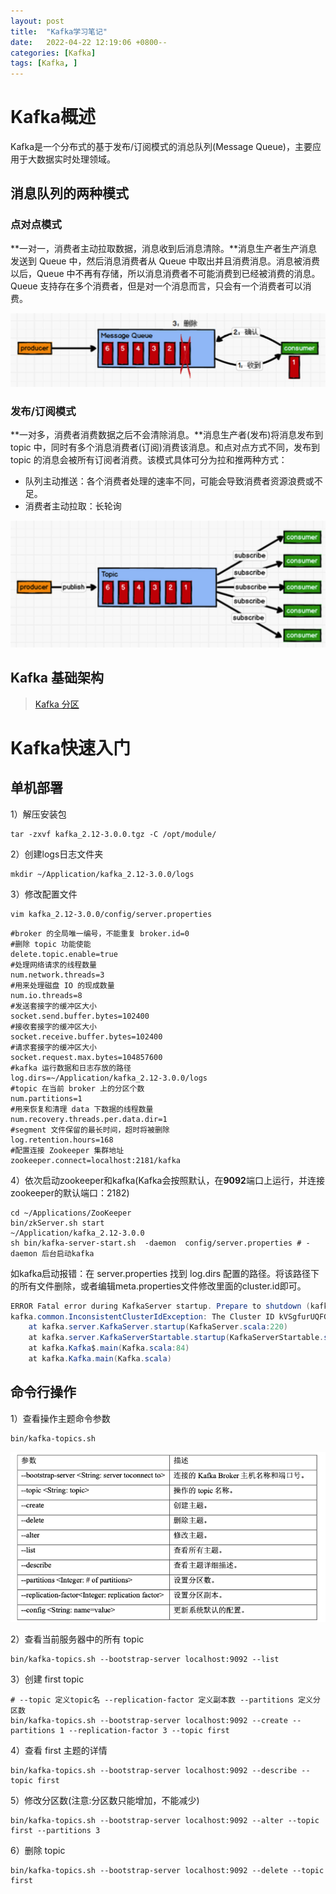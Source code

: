 ```yaml
---
layout: post
title:  "Kafka学习笔记"
date:   2022-04-22 12:19:06 +0800--
categories: [Kafka]
tags: [Kafka, ]  
---
```


# Kafka概述

Kafka是一个分布式的基于发布/订阅模式的消总队列(Message Queue)，主要应用于大数据实时处理领域。



## 消息队列的两种模式

### 点对点模式

**一对一，消费者主动拉取数据，消息收到后消息清除。**消息生产者生产消息发送到 Queue 中，然后消息消费者从 Queue 中取出并且消费消息。消息被消费以后，Queue 中不再有存储，所以消息消费者不可能消费到已经被消费的消息。 Queue 支持存在多个消费者，但是对一个消息而言，只会有一个消费者可以消费。

![image-20220425222529896](/assets/imgs/image-20220425222529896.png)

### 发布/订阅模式

**一对多，消费者消费数据之后不会清除消息。**消息生产者(发布)将消息发布到 topic 中，同时有多个消息消费者(订阅)消费该消息。和点对点方式不同，发布到 topic 的消息会被所有订阅者消费。该模式具体可分为拉和推两种方式：

- 队列主动推送：各个消费者处理的速率不同，可能会导致消费者资源浪费或不足。
- 消费者主动拉取：长轮询

![image-20220425222547643](/assets/imgs/image-20220425222547643.png)

## Kafka 基础架构

> [Kafka 分区](http://www.silince.cn/2021/08/26/Kafka-%E5%88%86%E5%8C%BA/)



# Kafka快速入门

## 单机部署

1）解压安装包

```shell
tar -zxvf kafka_2.12-3.0.0.tgz -C /opt/module/
```

2）创建logs日志文件夹

```shell
mkdir ~/Application/kafka_2.12-3.0.0/logs
```

3）修改配置文件

```shell
vim kafka_2.12-3.0.0/config/server.properties
```

```shell
#broker 的全局唯一编号，不能重复 broker.id=0
#删除 topic 功能使能
delete.topic.enable=true
#处理网络请求的线程数量 
num.network.threads=3
#用来处理磁盘 IO 的现成数量 
num.io.threads=8 
#发送套接字的缓冲区大小 
socket.send.buffer.bytes=102400 
#接收套接字的缓冲区大小 
socket.receive.buffer.bytes=102400 
#请求套接字的缓冲区大小 
socket.request.max.bytes=104857600 
#kafka 运行数据和日志存放的路径 
log.dirs=~/Application/kafka_2.12-3.0.0/logs
#topic 在当前 broker 上的分区个数 
num.partitions=1
#用来恢复和清理 data 下数据的线程数量 
num.recovery.threads.per.data.dir=1 
#segment 文件保留的最长时间，超时将被删除 
log.retention.hours=168
#配置连接 Zookeeper 集群地址 
zookeeper.connect=localhost:2181/kafka
```

4）依次启动zookeeper和kafka(Kafka会按照默认，在**9092**端口上运行，并连接zookeeper的默认端口：2182)

```shell
cd ~/Applications/ZooKeeper
bin/zkServer.sh start
~/Application/kafka_2.12-3.0.0
sh bin/kafka-server-start.sh  -daemon  config/server.properties # -daemon 后台启动kafka
```

如kafka启动报错：在 server.properties 找到  log.dirs 配置的路径。将该路径下的所有文件删除，或者编辑meta.properties文件修改里面的cluster.id即可。

```java
ERROR Fatal error during KafkaServer startup. Prepare to shutdown (kafka.server.KafkaServer)
kafka.common.InconsistentClusterIdException: The Cluster ID kVSgfurUQFGGpHMTBqBPiw doesn't match stored clusterId Some(0Qftv9yBTAmf2iDPSlIk7g) in meta.properties. The broker is trying to join the wrong cluster. Configured zookeeper.connect may be wrong.
    at kafka.server.KafkaServer.startup(KafkaServer.scala:220)
    at kafka.server.KafkaServerStartable.startup(KafkaServerStartable.scala:44)
    at kafka.Kafka$.main(Kafka.scala:84)
    at kafka.Kafka.main(Kafka.scala)
```





## 命令行操作

1）查看操作主题命令参数

```shell
bin/kafka-topics.sh
```

![image-20220426130141201](/assets/imgs/image-20220426130141201.png)

2）查看当前服务器中的所有 topic

```shell
bin/kafka-topics.sh --bootstrap-server localhost:9092 --list
```

3）创建 first topic

```shell
# --topic 定义topic名 --replication-factor 定义副本数 --partitions 定义分区数
bin/kafka-topics.sh --bootstrap-server localhost:9092 --create --partitions 1 --replication-factor 3 --topic first
```

4）查看 first 主题的详情

```shell
bin/kafka-topics.sh --bootstrap-server localhost:9092 --describe --topic first
```

5）修改分区数(注意:分区数只能增加，不能减少)

```shell
bin/kafka-topics.sh --bootstrap-server localhost:9092 --alter --topic first --partitions 3
```

6）删除 topic

```shell
bin/kafka-topics.sh --bootstrap-server localhost:9092 --delete --topic first
```

  
